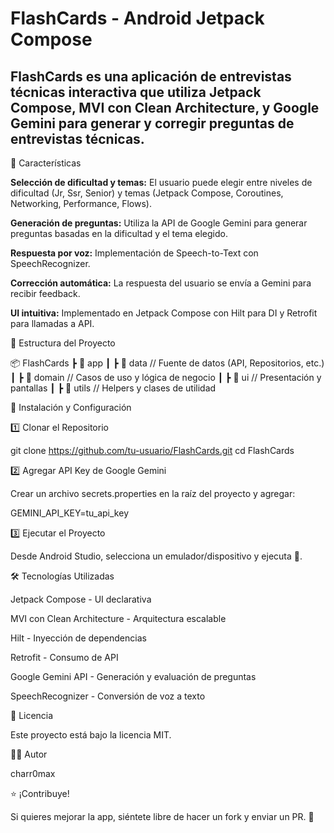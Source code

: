 # FlashCards - Android Jetpack Compose

## FlashCards es una aplicación de entrevistas técnicas interactiva que utiliza Jetpack Compose, MVI con Clean Architecture, y Google Gemini para generar y corregir preguntas de entrevistas técnicas.

📌 Características

**Selección de dificultad y temas:** El usuario puede elegir entre niveles de dificultad (Jr, Ssr, Senior) y temas (Jetpack Compose, Coroutines, Networking, Performance, Flows).

**Generación de preguntas:** Utiliza la API de Google Gemini para generar preguntas basadas en la dificultad y el tema elegido.

**Respuesta por voz:** Implementación de Speech-to-Text con SpeechRecognizer.

**Corrección automática:** La respuesta del usuario se envía a Gemini para recibir feedback.

**UI intuitiva:** Implementado en Jetpack Compose con Hilt para DI y Retrofit para llamadas a API.

📁 Estructura del Proyecto

📦 FlashCards
┣ 📂 app
┃ ┣ 📂 data  // Fuente de datos (API, Repositorios, etc.)
┃ ┣ 📂 domain // Casos de uso y lógica de negocio
┃ ┣ 📂 ui     // Presentación y pantallas
┃ ┣ 📂 utils  // Helpers y clases de utilidad

🚀 Instalación y Configuración

1️⃣ Clonar el Repositorio

git clone https://github.com/tu-usuario/FlashCards.git
cd FlashCards

2️⃣ Agregar API Key de Google Gemini

Crear un archivo secrets.properties en la raíz del proyecto y agregar:

GEMINI_API_KEY=tu_api_key

3️⃣ Ejecutar el Proyecto

Desde Android Studio, selecciona un emulador/dispositivo y ejecuta 🚀.

🛠️ Tecnologías Utilizadas

Jetpack Compose - UI declarativa

MVI con Clean Architecture - Arquitectura escalable

Hilt - Inyección de dependencias

Retrofit - Consumo de API

Google Gemini API - Generación y evaluación de preguntas

SpeechRecognizer - Conversión de voz a texto

📜 Licencia

Este proyecto está bajo la licencia MIT.

👨‍💻 Autor

charr0max

⭐ ¡Contribuye!

Si quieres mejorar la app, siéntete libre de hacer un fork y enviar un PR. 🚀
